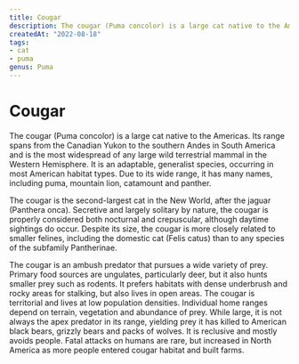 ```yaml
---
title: Cougar
description: The cougar (Puma concolor) is a large cat native to the Americas.
createdAt: "2022-08-18"
tags:
- cat
- puma
genus: Puma
---
```


# Cougar

The cougar (Puma concolor) is a large cat native to the Americas. Its range spans from the Canadian Yukon to the southern Andes in South America and is the most widespread of any large wild terrestrial mammal in the Western Hemisphere. It is an adaptable, generalist species, occurring in most American habitat types. Due to its wide range, it has many names, including puma, mountain lion, catamount and panther.

The cougar is the second-largest cat in the New World, after the jaguar (Panthera onca). Secretive and largely solitary by nature, the cougar is properly considered both nocturnal and crepuscular, although daytime sightings do occur. Despite its size, the cougar is more closely related to smaller felines, including the domestic cat (Felis catus) than to any species of the subfamily Pantherinae.

The cougar is an ambush predator that pursues a wide variety of prey. Primary food sources are ungulates, particularly deer, but it also hunts smaller prey such as rodents. It prefers habitats with dense underbrush and rocky areas for stalking, but also lives in open areas. The cougar is territorial and lives at low population densities. Individual home ranges depend on terrain, vegetation and abundance of prey. While large, it is not always the apex predator in its range, yielding prey it has killed to American black bears, grizzly bears and packs of wolves. It is reclusive and mostly avoids people. Fatal attacks on humans are rare, but increased in North America as more people entered cougar habitat and built farms.
